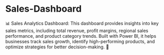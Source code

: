 # Sales-Dashboard
📊 Sales Analytics Dashboard: This dashboard provides insights into key sales metrics, including total revenue, profit margins, regional sales performance, and product category trends. Built with Power BI, it helps businesses track sales growth, identify high-performing products, and optimize strategies for better decision-making. 🚀
